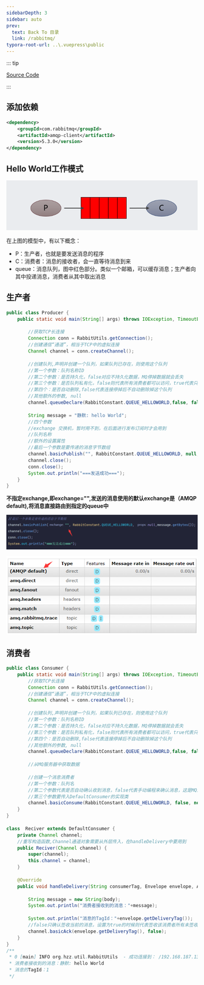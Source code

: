 ```yaml
---
sidebarDepth: 3
sidebar: auto
prev:
  text: Back To 目录
  link: /rabbitmq/
typora-root-url: ..\.vuepress\public
---
```




::: tip

[Source Code](https://github.com/Q10Viking/learncode/tree/main/rabbitmq/_01_rabbitmq_java_api/src/main/java/org/hzz/helloworld)

:::

## 添加依赖

```xml
<dependency>
    <groupId>com.rabbitmq</groupId>
    <artifactId>amqp-client</artifactId>
    <version>5.3.0</version>
</dependency>
```

## Hello World工作模式

![image-20211031010728443](/images/RabbitMQ/image-20211031010438000.png)

在上图的模型中，有以下概念：

- P：生产者，也就是要发送消息的程序
- C：消费者：消息的接收者，会一直等待消息到来
- queue：消息队列，图中红色部分。类似一个邮箱，可以缓存消息；生产者向其中投递消息，消费者从其中取出消息

## 生产者

```java
public class Producer {
    public static void main(String[] args) throws IOException, TimeoutException {
        
        //获取TCP长连接
        Connection conn = RabbitUtils.getConnection();
        //创建通信“通道”，相当于TCP中的虚拟连接
        Channel channel = conn.createChannel();

        //创建队列,声明并创建一个队列，如果队列已存在，则使用这个队列
        //第一个参数：队列名称ID
        //第二个参数：是否持久化，false对应不持久化数据，MQ停掉数据就会丢失
        //第三个参数：是否队列私有化，false则代表所有消费者都可以访问，true代表只有第一次拥有它的消费者才能一直使用，其他消费者不让访问
        //第四个：是否自动删除,false代表连接停掉后不自动删除掉这个队列
        //其他额外的参数, null
        channel.queueDeclare(RabbitConstant.QUEUE_HELLOWORLD,false, false, false, null);

        String message = "静默: hello World";
        //四个参数
        //exchange 交换机，暂时用不到，在后面进行发布订阅时才会用到
        //队列名称
        //额外的设置属性
        //最后一个参数是要传递的消息字节数组
        channel.basicPublish("", RabbitConstant.QUEUE_HELLOWORLD, null,message.getBytes());
        channel.close();
        conn.close();
        System.out.println("===发送成功===");
    }
}
```

**不指定exchange,即exchange="",发送的消息使用的默认exchange是（AMQP default),将消息直接路由到指定的queue中**

![image-20211031010826149](/images/RabbitMQ/image-20211031010826149.png)

![image-20211031010258335](/images/RabbitMQ/image-20211031010258335.png)

## 消费者

```java
public class Consumer {
    public static void main(String[] args) throws IOException, TimeoutException {
        //获取TCP长连接
        Connection conn = RabbitUtils.getConnection();
        //创建通信“通道”，相当于TCP中的虚拟连接
        Channel channel = conn.createChannel();

        //创建队列,声明并创建一个队列，如果队列已存在，则使用这个队列
        //第一个参数：队列名称ID
        //第二个参数：是否持久化，false对应不持久化数据，MQ停掉数据就会丢失
        //第三个参数：是否队列私有化，false则代表所有消费者都可以访问，true代表只有第一次拥有它的消费者才能一直使用，其他消费者不让访问
        //第四个：是否自动删除,false代表连接停掉后不自动删除掉这个队列
        //其他额外的参数, null
        channel.queueDeclare(RabbitConstant.QUEUE_HELLOWORLD,false, false, false, null);

        //从MQ服务器中获取数据

        //创建一个消息消费者
        //第一个参数：队列名
        //第二个参数代表是否自动确认收到消息，false代表手动编程来确认消息，这是MQ的推荐做法
        //第三个参数要传入DefaultConsumer的实现类
        channel.basicConsume(RabbitConstant.QUEUE_HELLOWORLD, false, new Reciver(channel));
    }
}

class  Reciver extends DefaultConsumer {
    private Channel channel;
    //重写构造函数,Channel通道对象需要从外层传入，在handleDelivery中要用到
    public Reciver(Channel channel) {
        super(channel);
        this.channel = channel;
    }

    @Override
    public void handleDelivery(String consumerTag, Envelope envelope, AMQP.BasicProperties properties, byte[] body) throws IOException {

        String message = new String(body);
        System.out.println("消费者接收到的消息："+message);

        System.out.println("消息的TagId："+envelope.getDeliveryTag());
        //false只确认签收当前的消息，设置为true的时候则代表签收该消费者所有未签收的消息
        channel.basicAck(envelope.getDeliveryTag(), false);
    }
}
/**
 * 0 [main] INFO org.hzz.util.RabbitUtils  - 成功连接到： /192.168.187.135:5672
 * 消费者接收到的消息：静默: hello World
 * 消息的TagId：1
 */
```

